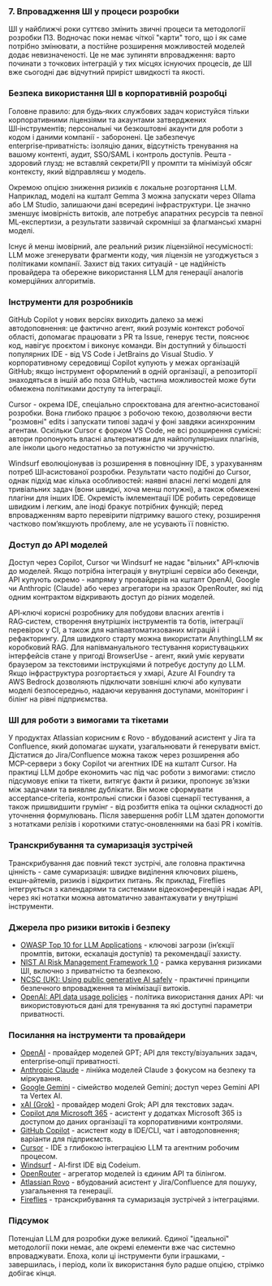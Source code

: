 ### 7. Впровадження ШІ у процеси розробки

ШІ у найближчі роки суттєво змінить звичні процеси та методології розробки ПЗ. Водночас поки немає чіткої "карти" того, що і як саме потрібно змінювати, а постійне розширення можливостей моделей додає невизначеності. Це не має зупиняти впровадження: варто починати з точкових інтеграцій у тих місцях існуючих процесів, де ШІ вже сьогодні дає відчутний приріст швидкості та якості.

### Безпека використання ШІ в корпоративній розробці

Головне правило: для будь‑яких службових задач користуйся тільки корпоративними ліцензіями та акаунтами затверджених ШІ‑інструментів; персональні чи безкоштовні акаунти для роботи з кодом і даними компанії - заборонені. Це забезпечує enterprise‑приватність: ізоляцію даних, відсутність тренування на вашому контенті, аудит, SSO/SAML і контроль доступів. Решта - здоровий глузд: не вставляй секрети/PII у промпти та мінімізуй обсяг контексту, який відправляєш у модель.

Окремою опцією зниження ризиків є локальне розгортання LLM. Наприклад, моделі на кшталт Gemma 3 можна запускати через Ollama або LM Studio, залишаючи дані всередині інфраструктури. Це значно зменшує імовірність витоків, але потребує апаратних ресурсів та певної ML‑експертизи, а результати зазвичай скромніші за флагманські хмарні моделі.

Існує й менш імовірний, але реальний ризик ліцензійної несумісності: LLM може згенерувати фрагменти коду, чия ліцензія не узгоджується з політиками компанії. Захист від таких ситуацій - це надійність провайдера та обережне використання LLM для генерації аналогів комерційних алгоритмів.

### Інструменти для розробників

GitHub Copilot у нових версіях виходить далеко за межі автодоповнення: це фактично агент, який розуміє контекст робочої області, допомагає працювати з PR та Issue, генерує тести, пояснює код, навігує проєктом і виконує команди. Він доступний у більшості популярних IDE - від VS Code і JetBrains до Visual Studio. У корпоративному середовищі Copilot купують у межах організацій GitHub; якщо інструмент оформлений в одній організації, а репозиторії знаходяться в іншій або поза GitHub, частина можливостей може бути обмежена політиками доступу та інтеграції.

Cursor - окрема IDE, спеціально спроєктована для агентно‑асистованої розробки. Вона глибоко працює з робочою текою, дозволяючи вести "розмовні" edits і запускати типові задачі у фоні завдяки асинхронним агентам. Оскільки Cursor є форком VS Code, не всі розширення сумісні: автори пропонують власні альтернативи для найпопулярніших плагінів, але інколи цього недостатньо за потужністю чи зручністю.

Windsurf еволюціонував із розширення в повноцінну IDE, з урахуванням потреб ШІ‑асистованої розробки. Результати часто подібні до Cursor, однак підхід має кілька особливостей: наявні власні легкі моделі для тривіальних задач (вони швидкі, хоча менш потужні), а також обмежені плагіни для інших IDE. Окремість імлементації IDE робить середовище швидким і легким, але іноді бракує потрібних функцій; перед впровадженням варто перевірити підтримку вашого стеку, розширення частково пом’якшують проблему, але не усувають її повністю.

### Доступ до API моделей

Доступ через Copilot, Cursor чи Windsurf не надає "вільних" API‑ключів до моделей. Якщо потрібна інтеграція у внутрішні сервіси або бекенди, API купують окремо - напряму у провайдерів на кшталт OpenAI, Google чи Anthropic (Claude) або через агрегатори на зразок OpenRouter, які під одним контрактом відкривають доступ до різних моделей.

API‑ключі корисні розробнику для побудови власних агентів і RAG‑систем, створення внутрішніх інструментів та ботів, інтеграції перевірок у CI, а також для напівавтоматизованих міграцій і рефакторингу. Для швидкого старту можна використати AnythingLLM як коробковий RAG. Для напівмануального тестування користувацьких інтерфейсів стане у пригоді BrowserUse - агент, який уміє керувати браузером за текстовими інструкціями й потребує доступу до LLM. Якщо інфраструктура розгортається у хмарі, Azure AI Foundry та AWS Bedrock дозволяють підключати зовнішні ключі або купувати моделі безпосередньо, надаючи керування доступами, моніторинг і білінг на рівні підприємства.

### ШІ для роботи з вимогами та тікетами

У продуктах Atlassian корисним є Rovo - вбудований асистент у Jira та Confluence, який допомагає шукати, узагальнювати й генерувати вміст. Дістатися до Jira/Confluence можна також через розширення або MCP‑сервери з боку Copilot чи агентних IDE на кшталт Cursor. На практиці LLM добре економить час під час роботи з вимогами: стисло підсумовує епіки та тікети, витягує факти й ризики, пропонує зв’язки між задачами та виявляє дублікати. Він може сформувати acceptance‑criteria, контрольні списки і базові сценарії тестування, а також пришвидшити грумінг - від розбиття епіка та оцінки складності до уточнення формулювань. Після завершення робіт LLM здатен допомогти з нотатками релізів і короткими статус‑оновленнями на базі PR і комітів.

### Транскрибування та сумаризація зустрічей

Транскрибування дає повний текст зустрічі, але головна практична цінність - саме сумаризація: швидке виділення ключових рішень, екшн‑айтемів, ризиків і відкритих питань. Як приклад, Fireflies інтегрується з календарями та системами відеоконференцій і надає API, через які нотатки можна автоматично завантажувати у внутрішні інструменти.

### Джерела про ризики витоків і безпеку

- [OWASP Top 10 for LLM Applications](https://owasp.org/www-project-top-10-for-large-language-model-applications/) - ключові загрози (інʼєкції промптів, витоки, ескалація доступів) та рекомендації захисту.
- [NIST AI Risk Management Framework 1.0](https://www.nist.gov/itl/ai-risk-management-framework) - рамка керування ризиками ШІ, включно з приватністю та безпекою.
- [NCSC (UK): Using public generative AI safely](https://www.ncsc.gov.uk/collection/guidelines-for-securing-ai/using-public-generative-ai-safely) - практичні принципи безпечного впровадження та мінімізації витоків.
- [OpenAI: API data usage policies](https://openai.com/policies/api-data-usage-policies) - політика використання даних API: чи використовуються дані для тренування та які доступні параметри приватності.

### Посилання на інструменти та провайдери

- [OpenAI](https://openai.com/) - провайдер моделей GPT; API для тексту/візуальних задач, enterprise‑опції приватності.
- [Anthropic Claude](https://www.anthropic.com/claude) - лінійка моделей Claude з фокусом на безпеку та міркування.
- [Google Gemini](https://ai.google.dev/) - сімейство моделей Gemini; доступ через Gemini API та Vertex AI.
- [xAI (Grok)](https://x.ai/) - провайдер моделі Grok; API для текстових задач.
- [Copilot для Microsoft 365](https://www.microsoft.com/microsoft-copilot) - асистент у додатках Microsoft 365 із доступом до даних організації та корпоративними контролями.
- [GitHub Copilot](https://github.com/features/copilot) - асистент коду в IDE/CLI, чат і автодоповнення; варіанти для підприємств.
- [Cursor](https://www.cursor.com/) - IDE з глибокою інтеграцією LLM та агентним робочим процесом.
- [Windsurf](https://codeium.com/windsurf) - AI‑first IDE від Codeium.
- [OpenRouter](https://openrouter.ai/) - агрегатор моделей із єдиним API та білінгом.
- [Atlassian Rovo](https://www.atlassian.com/software/rovo) - вбудований асистент у Jira/Confluence для пошуку, узагальнення та генерації.
- [Fireflies](https://fireflies.ai/) - транскрибування та сумаризація зустрічей з інтеграціями.

### Підсумок

Потенціал LLM для розробки дуже великий. Єдиної "ідеальної" методології поки немає, але окремі елементи вже час системно впроваджувати. Епоха, коли ці інструменти були іграшками, - завершилась, і період, коли їх використання було радше опцією, стрімко добігає кінця.


